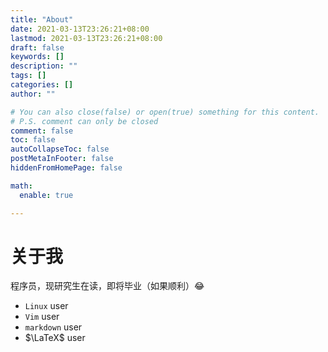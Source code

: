 ```yaml
---
title: "About"
date: 2021-03-13T23:26:21+08:00
lastmod: 2021-03-13T23:26:21+08:00
draft: false
keywords: []
description: ""
tags: []
categories: []
author: ""

# You can also close(false) or open(true) something for this content.
# P.S. comment can only be closed
comment: false
toc: false
autoCollapseToc: false
postMetaInFooter: false
hiddenFromHomePage: false

math:
  enable: true

---
```


<!--more-->

# 关于我

程序员，现研究生在读，即将毕业（如果顺利）:joy:

- `Linux` user
- `Vim` user
- `markdown` user
- $\LaTeX$ user

